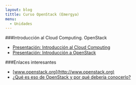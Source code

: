```yaml
---
layout: blog
tittle: Curso OpenStack (Emergya)
menu:
  - Unidades
---
```


###Introducción al Cloud Computing. OpenStack 

* [Presentación: Introducción al Cloud Computing](presentacion)
* [Presentación: Introducción a OpenStack](presentacion_openstack)

###Enlaces interesantes

* [www.openstack.org](http://www.openstack.org)
* [¿Qué es eso de OpenStack y por qué debería conocerlo?](http://albertomolina.wordpress.com/2013/11/25/que-es-eso-de-openstack-y-por-que-deberia-conocerlo/)

